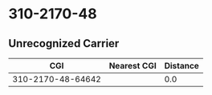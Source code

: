 # 310-2170-48
## Unrecognized Carrier


| CGI | Nearest CGI | Distance |
|-----|-------------|----------|
| 310-2170-48-64642 |  | 0.0 |

